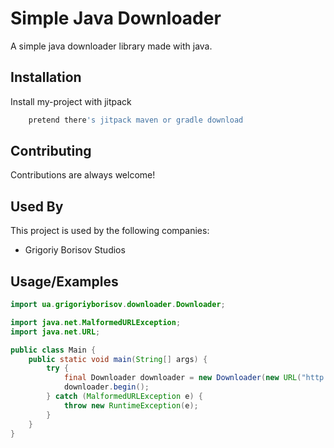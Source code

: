 
# Simple Java Downloader

A simple java downloader library made with java. 

## Installation

Install my-project with jitpack

```bash
    pretend there's jitpack maven or gradle download
```
    
## Contributing

Contributions are always welcome!


## Used By

This project is used by the following companies:

- Grigoriy Borisov Studios


## Usage/Examples

```java
import ua.grigoriyborisov.downloader.Downloader;

import java.net.MalformedURLException;
import java.net.URL;

public class Main {
    public static void main(String[] args) {
        try {
            final Downloader downloader = new Downloader(new URL("http://www.java2s.com/Code/JarDownload/vecmath/vecmath.jar.zip"), new File("vecmath.zip"));
            downloader.begin();
        } catch (MalformedURLException e) {
            throw new RuntimeException(e);
        }
    }
}

```

